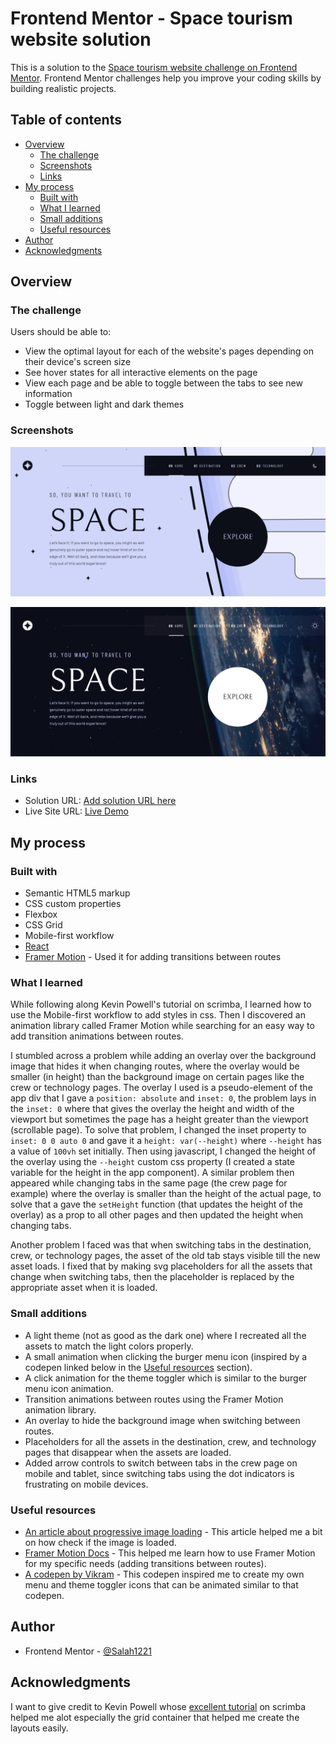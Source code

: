 # Frontend Mentor - Space tourism website solution

This is a solution to the [Space tourism website challenge on Frontend Mentor](https://www.frontendmentor.io/challenges/space-tourism-multipage-website-gRWj1URZ3). Frontend Mentor challenges help you improve your coding skills by building realistic projects.

## Table of contents

- [Overview](#overview)
  - [The challenge](#the-challenge)
  - [Screenshots](#screenshots)
  - [Links](#links)
- [My process](#my-process)
  - [Built with](#built-with)
  - [What I learned](#what-i-learned)
  - [Small additions](#small-additions)
  - [Useful resources](#useful-resources)
- [Author](#author)
- [Acknowledgments](#acknowledgments)

## Overview

### The challenge

Users should be able to:

- View the optimal layout for each of the website's pages depending on their device's screen size
- See hover states for all interactive elements on the page
- View each page and be able to toggle between the tabs to see new information
- Toggle between light and dark themes

### Screenshots

![Light theme](./light-screenshot.png)

![Dark theme](./dark-screenshot.png)

### Links

- Solution URL: [Add solution URL here](https://your-solution-url.com)
- Live Site URL: [Live Demo](https://space-tourism-website-one-steel.vercel.app/)

## My process

### Built with

- Semantic HTML5 markup
- CSS custom properties
- Flexbox
- CSS Grid
- Mobile-first workflow
- [React](https://reactjs.org/)
- [Framer Motion](https://www.framer.com/motion/) - Used it for adding transitions between routes

### What I learned

While following along Kevin Powell's tutorial on scrimba, I learned how to use the Mobile-first workflow to add styles in css. Then I discovered an animation library called Framer Motion while searching for an easy way to add transition animations between routes.

I stumbled across a problem while adding an overlay over the background image that hides it when changing routes, where the overlay would be smaller (in height) than the background image on certain pages like the crew or technology pages. The overlay I used is a pseudo-element of the app div that I gave a `position: absolute` and `inset: 0`, the problem lays in the `inset: 0` where that gives the overlay the height and width of the viewport but sometimes the page has a height greater than the viewport (scrollable page). To solve that problem, I changed the inset property to `inset: 0 0 auto 0` and gave it a `height: var(--height)` where `--height` has a value of `100vh` set initially. Then using javascript, I changed the height of the overlay using the `--height` custom css property (I created a state variable for the height in the app component). A similar problem then appeared while changing tabs in the same page (the crew page for example) where the overlay is smaller than the height of the actual page, to solve that a gave the `setHeight` function (that updates the height of the overlay) as a prop to all other pages and then updated the height when changing tabs.

Another problem I faced was that when switching tabs in the destination, crew, or technology pages, the asset of the old tab stays visible till the new asset loads. I fixed that by making svg placeholders for all the assets that change when switching tabs, then the placeholder is replaced by the appropriate asset when it is loaded.

### Small additions

- A light theme (not as good as the dark one) where I recreated all the assets to match the light colors properly.
- A small animation when clicking the burger menu icon (inspired by a codepen linked below in the [Useful resources](#useful-resources) section).
- A click animation for the theme toggler which is similar to the burger menu icon animation.
- Transition animations between routes using the Framer Motion animation library.
- An overlay to hide the background image when switching between routes.
- Placeholders for all the assets in the destination, crew, and technology pages that disappear when the assets are loaded.
- Added arrow controls to switch between tabs in the crew page on mobile and tablet, since switching tabs using the dot indicators is frustrating on mobile devices.

### Useful resources

- [An article about progressive image loading](https://blog.logrocket.com/progressive-image-loading-react-tutorial/) - This article helped me a bit on how check if the image is loaded.
- [Framer Motion Docs](https://www.framer.com/motion/) - This helped me learn how to use Framer Motion for my specific needs (adding transitions between routes).
- [A codepen by Vikram](https://codepen.io/vikramcodes/pen/mdVxNby) - This codepen inspired me to create my own menu and theme toggler icons that can be animated similar to that codepen.

## Author

- Frontend Mentor - [@Salah1221](https://www.frontendmentor.io/profile/Salah1221)

## Acknowledgments

I want to give credit to Kevin Powell whose [excellent tutorial](https://scrimba.com/learn/spacetravel) on scrimba helped me alot especially the grid container that helped me create the layouts easily.

